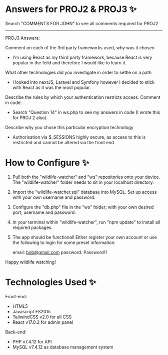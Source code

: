 
# Answers for PROJ2 & PROJ3 ✨ 

Search "COMMENTS FOR JOHN" to see all comments required for PROJ2

---------------------

PROJ3 Answers:

Comment on each of the 3rd party frameworks used, why was it chosen

- I'm using React as my third party framework, because React is very popular in the feild and therefore I would like to learn it.

What other technologies did you investigate in order to settle on a path

- I looked into nextJS, Laravel and Symfony however I decided to stick with React as it was the most popular.

Describe the rules by which your authentication restricts access. Comment in code.

- Search "Question 14" in ws.php to see my answers in code (I wrote this for PROJ 2 also).

Describe why you chose this particular encryption technology
- Authorisation via $_SESSIONS highly secure, as access to this is restricted and cannot be altered via the front end

# How to Configure ✨ 

1. Pull both the "wildlife-watcher" and "ws" repositories onto your device. The "wildlife-watcher" folder needs to sit in your localhost directory.
2. Import the "wildlife-watcher.sql" database into MySQL. Set up access with your own username and password.
3. Configure the "db.php" file in the "ws" folder; with your own desired port, username and password.
4. In your terminal within "wildlife-watcher", run "npm update" to install all required packages. 
5. The app should be functional! Either register your own account or use the following to login for some preset information:

    email: bob@gmail.com
    password: Password!1

Happy wildlife watching!

# Technologies Used ✨

Front-end:

- HTML5
- Javascript ES2015
- TailwindCSS v2.0 for all CSS
- React v17.0.2 for admin panel

Back-end:

- PHP v7.4.12 for API
- MySQL v7.4.12 as database management system